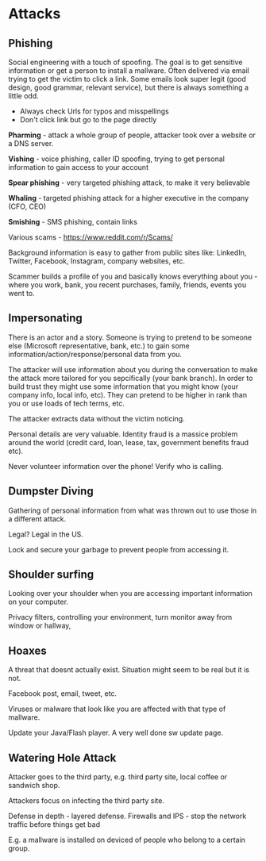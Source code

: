 # Attacks

## Phishing

Social engineering with a touch of spoofing. The goal is to get sensitive information or get a person to install a mallware.
Often delivered via email trying to get the victim to click a link.
Some emails look super legit (good design, good grammar, relevant service), but there is always something a little odd.

- Always check Urls for typos and misspellings
- Don't click link but go to the page directly

**Pharming** - attack a whole group of people, attacker took over a website or a DNS server.

**Vishing** - voice phishing, caller ID spoofing, trying to get personal information to gain access to your account

**Spear phishing** - very targeted phishing attack, to make it very believable

**Whaling** - targeted phishing attack for a higher executive in the company (CFO, CEO)

**Smishing** - SMS phishing, contain links

Various scams - https://www.reddit.com/r/Scams/

Background information is easy to gather from public sites like: LinkedIn, Twitter, Facebook, Instagram, company websites, etc.

Scammer builds a profile of you and basically knows everything about you - where you work, bank, you recent purchases, family, friends, events you went to.

## Impersonating

There is an actor and a story. Someone is trying to pretend to be someone else (Microsoft representative, bank, etc.) to gain some information/action/response/personal data from you.

The attacker will use information about you during the conversation to make the attack more tailored for you sepcifically (your bank branch). In order to build trust they might use some information that you might know (your company info, local info, etc). They can pretend to be higher in rank than you or use loads of tech terms, etc.

The attacker extracts data without the victim noticing.

Personal details are very valuable. Identity fraud is a massice problem around the world (credit card, loan, lease, tax, government benefits fraud etc).

Never volunteer information over the phone! Verify who is calling.

## Dumpster Diving

Gathering of personal information from what was thrown out to use those in a different attack.

Legal? Legal in the US.

Lock and secure your garbage to prevent people from accessing it.

## Shoulder surfing

Looking over your shoulder when you are accessing important information on your computer.

Privacy filters, controlling your environment, turn monitor away from window or hallway,

## Hoaxes

A threat that doesnt actually exist. Situation might seem to be real but it is not.

Facebook post, email, tweet, etc.

Viruses or malware that look like you are affected with that type of mallware.

Update your Java/Flash player. A very well done sw update page.

## Watering Hole Attack

Attacker goes to the third party, e.g. third party site, local coffee or sandwich shop.

Attackers focus on infecting the third party site.

Defense in depth - layered defense.
Firewalls and IPS - stop the network traffic before things get bad

E.g. a mallware is installed on deviced of people who belong to a certain group.
